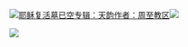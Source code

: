 [![](https://res.chinacath.cn/web/2024/11/08/1731030050068.png@!w100h100)耶稣复活墓已空专辑：天韵作者：周至教区![](https://res.chinacath.cn/web/icon/play-128.png)](http://www.zhouzhidiocese.com/track/109916)

![](https://res.chinacath.cn/web/images/2022/12/02/1669945184956.jpg)